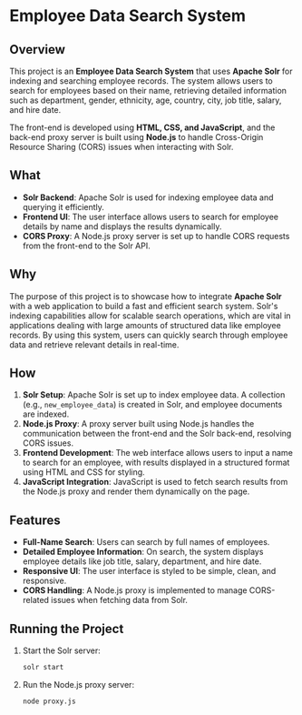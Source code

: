 # Employee Data Search System

## Overview
This project is an **Employee Data Search System** that uses **Apache Solr** for indexing and searching employee records. The system allows users to search for employees based on their name, retrieving detailed information such as department, gender, ethnicity, age, country, city, job title, salary, and hire date.

The front-end is developed using **HTML, CSS, and JavaScript**, and the back-end proxy server is built using **Node.js** to handle Cross-Origin Resource Sharing (CORS) issues when interacting with Solr.

## What
- **Solr Backend**: Apache Solr is used for indexing employee data and querying it efficiently.
- **Frontend UI**: The user interface allows users to search for employee details by name and displays the results dynamically.
- **CORS Proxy**: A Node.js proxy server is set up to handle CORS requests from the front-end to the Solr API.

## Why
The purpose of this project is to showcase how to integrate **Apache Solr** with a web application to build a fast and efficient search system. Solr's indexing capabilities allow for scalable search operations, which are vital in applications dealing with large amounts of structured data like employee records. By using this system, users can quickly search through employee data and retrieve relevant details in real-time.

## How
1. **Solr Setup**: Apache Solr is set up to index employee data. A collection (e.g., `new_employee_data`) is created in Solr, and employee documents are indexed.
2. **Node.js Proxy**: A proxy server built using Node.js handles the communication between the front-end and the Solr back-end, resolving CORS issues.
3. **Frontend Development**: The web interface allows users to input a name to search for an employee, with results displayed in a structured format using HTML and CSS for styling.
4. **JavaScript Integration**: JavaScript is used to fetch search results from the Node.js proxy and render them dynamically on the page.

## Features
- **Full-Name Search**: Users can search by full names of employees.
- **Detailed Employee Information**: On search, the system displays employee details like job title, salary, department, and hire date.
- **Responsive UI**: The user interface is styled to be simple, clean, and responsive.
- **CORS Handling**: A Node.js proxy is implemented to manage CORS-related issues when fetching data from Solr.

## Running the Project
1. Start the Solr server:
   ```bash
   solr start
2. Run the Node.js proxy server:
   ```bash
   node proxy.js
